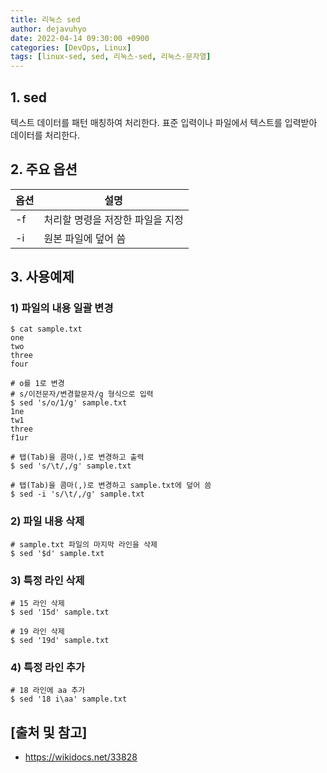```yaml
---
title: 리눅스 sed
author: dejavuhyo
date: 2022-04-14 09:30:00 +0900
categories: [DevOps, Linux]
tags: [linux-sed, sed, 리눅스-sed, 리눅스-문자열]
---
```


## 1. sed
텍스트 데이터를 패턴 매칭하여 처리한다. 표준 입력이나 파일에서 텍스트를 입력받아 데이터를 처리한다.

## 2. 주요 옵션

| 옵션 | 설명 |
|-----|-----|
| -f | 처리할 명령을 저장한 파일을 지정 |
| -i | 원본 파일에 덮어 씀 |

## 3. 사용예제

### 1) 파일의 내용 일괄 변경

```shell
$ cat sample.txt
one
two
three
four

# o를 1로 변경 
# s/이전문자/변경할문자/g 형식으로 입력
$ sed 's/o/1/g' sample.txt 
1ne
tw1
three
f1ur

# 탭(Tab)을 콤마(,)로 변경하고 출력
$ sed 's/\t/,/g' sample.txt

# 탭(Tab)을 콤마(,)로 변경하고 sample.txt에 덮어 씀
$ sed -i 's/\t/,/g' sample.txt
```

### 2) 파일 내용 삭제

```shell
# sample.txt 파일의 마지막 라인을 삭제
$ sed '$d' sample.txt
```

### 3) 특정 라인 삭제

```shell
# 15 라인 삭제
$ sed '15d' sample.txt

# 19 라인 삭제
$ sed '19d' sample.txt
```

### 4) 특정 라인 추가

```shell
# 18 라인에 aa 추가
$ sed '18 i\aa' sample.txt
```

## [출처 및 참고]
* <https://wikidocs.net/33828>
